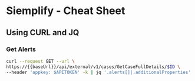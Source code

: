 # Siemplify - Cheat Sheet

## Using CURL and JQ

### Get Alerts

```bash
curl --request GET --url \
https://{{baseUrl}}/api/external/v1/cases/GetCaseFullDetails/$ID \
--header 'appkey: $APITOKEN' -k | jq '.alerts[]|.additionalProperties'
```



